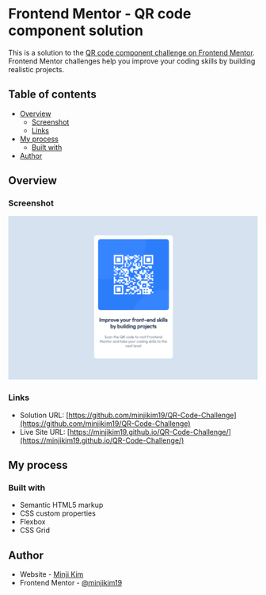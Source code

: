 # Frontend Mentor - QR code component solution

This is a solution to the [QR code component challenge on Frontend Mentor](https://www.frontendmentor.io/challenges/qr-code-component-iux_sIO_H). Frontend Mentor challenges help you improve your coding skills by building realistic projects.

## Table of contents

- [Overview](#overview)
  - [Screenshot](#screenshot)
  - [Links](#links)
- [My process](#my-process)
  - [Built with](#built-with)
- [Author](#author)

## Overview

### Screenshot

![](./images/screenshot.png)

### Links

- Solution URL: [https://github.com/minjikim19/QR-Code-Challenge](https://github.com/minjikim19/QR-Code-Challenge)
- Live Site URL: [https://minjikim19.github.io/QR-Code-Challenge/](https://minjikim19.github.io/QR-Code-Challenge/)

## My process

### Built with

- Semantic HTML5 markup
- CSS custom properties
- Flexbox
- CSS Grid

## Author

- Website - [Minji Kim](https://minjikim19.github.io/minji-website/)
- Frontend Mentor - [@minjikim19](https://www.frontendmentor.io/profile/minjikim19)

